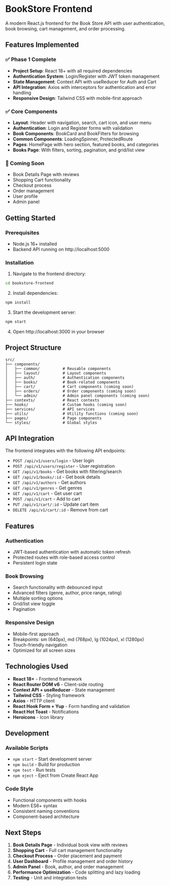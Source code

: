 # BookStore Frontend

A modern React.js frontend for the Book Store API with user authentication, book browsing, cart management, and order processing.

## Features Implemented

### ✅ Phase 1 Complete
- **Project Setup**: React 18+ with all required dependencies
- **Authentication System**: Login/Register with JWT token management
- **State Management**: Context API with useReducer for Auth and Cart
- **API Integration**: Axios with interceptors for authentication and error handling
- **Responsive Design**: Tailwind CSS with mobile-first approach

### ✅ Core Components
- **Layout**: Header with navigation, search, cart icon, and user menu
- **Authentication**: Login and Register forms with validation
- **Book Components**: BookCard and BookFilters for browsing
- **Common Components**: LoadingSpinner, ProtectedRoute
- **Pages**: HomePage with hero section, featured books, and categories
- **Books Page**: With filters, sorting, pagination, and grid/list view

### 🚧 Coming Soon
- Book Details Page with reviews
- Shopping Cart functionality
- Checkout process
- Order management
- User profile
- Admin panel

## Getting Started

### Prerequisites
- Node.js 16+ installed
- Backend API running on http://localhost:5000

### Installation

1. Navigate to the frontend directory:
```bash
cd bookstore-frontend
```

2. Install dependencies:
```bash
npm install
```

3. Start the development server:
```bash
npm start
```

4. Open http://localhost:3000 in your browser

## Project Structure

```
src/
├── components/
│   ├── common/          # Reusable components
│   ├── layout/          # Layout components
│   ├── auth/            # Authentication components
│   ├── books/           # Book-related components
│   ├── cart/            # Cart components (coming soon)
│   ├── orders/          # Order components (coming soon)
│   └── admin/           # Admin panel components (coming soon)
├── contexts/            # React contexts
├── hooks/               # Custom hooks (coming soon)
├── services/            # API services
├── utils/               # Utility functions (coming soon)
├── pages/               # Page components
└── styles/              # Global styles
```

## API Integration

The frontend integrates with the following API endpoints:
- `POST /api/v1/users/login` - User login
- `POST /api/v1/users/register` - User registration
- `GET /api/v1/books` - Get books with filtering/search
- `GET /api/v1/books/:id` - Get book details
- `GET /api/v1/authors` - Get authors
- `GET /api/v1/genres` - Get genres
- `GET /api/v1/cart` - Get user cart
- `POST /api/v1/cart` - Add to cart
- `PUT /api/v1/cart/:id` - Update cart item
- `DELETE /api/v1/cart/:id` - Remove from cart

## Features

### Authentication
- JWT-based authentication with automatic token refresh
- Protected routes with role-based access control
- Persistent login state

### Book Browsing
- Search functionality with debounced input
- Advanced filters (genre, author, price range, rating)
- Multiple sorting options
- Grid/list view toggle
- Pagination

### Responsive Design
- Mobile-first approach
- Breakpoints: sm (640px), md (768px), lg (1024px), xl (1280px)
- Touch-friendly navigation
- Optimized for all screen sizes

## Technologies Used

- **React 18+** - Frontend framework
- **React Router DOM v6** - Client-side routing
- **Context API + useReducer** - State management
- **Tailwind CSS** - Styling framework
- **Axios** - HTTP client
- **React Hook Form + Yup** - Form handling and validation
- **React Hot Toast** - Notifications
- **Heroicons** - Icon library

## Development

### Available Scripts
- `npm start` - Start development server
- `npm build` - Build for production
- `npm test` - Run tests
- `npm eject` - Eject from Create React App

### Code Style
- Functional components with hooks
- Modern ES6+ syntax
- Consistent naming conventions
- Component-based architecture

## Next Steps

1. **Book Details Page** - Individual book view with reviews
2. **Shopping Cart** - Full cart management functionality
3. **Checkout Process** - Order placement and payment
4. **User Dashboard** - Profile management and order history
5. **Admin Panel** - Book, author, and order management
6. **Performance Optimization** - Code splitting and lazy loading
7. **Testing** - Unit and integration tests